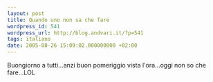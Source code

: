 ```yaml
---
layout: post
title: Quando uno non sa che fare
wordpress_id: 541
wordpress_url: http://blog.andvari.it/?p=541
tags: italiano
date: 2005-08-26 15:09:02.000000000 +02:00
---
```

Buongiorno a tutti...anzi buon pomeriggio vista l'ora...oggi non so che fare...LOL
